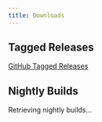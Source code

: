 ```yaml
---
title: Downloads
---
```



## Tagged Releases

[GitHub Tagged Releases](https://github.com/odin-lang/Odin/releases)


## Nightly Builds

<div id="nightly-build-list">
	Retrieving nightly builds...
</div>


<script type="text/javascript">
	const json_url = 'https://f001.backblazeb2.com/file/odin-binaries/nightly.json';
	const res = fetch(json_url).then((res) => {
		return res.json()
	}).then((json) => {
		const keys = Object.keys(json.files).sort().reverse();

		var d = document.getElementById("nightly-build-list");
		d.innerHTML = "";

		for (const key of keys) {
			const file_data = json.files[key];

			var title = document.createElement('h4');
			title.appendChild(document.createTextNode(key));
			d.appendChild(title);

			var t = document.createElement('table');
			t.classList.add('nightly-table');
			d.appendChild(t);
			t.innerHTML = '<thead><tr><th>Filename</th><th>SHA1</th></tr></thead>';
			var body = document.createElement('tbody');
			t.appendChild(body);

			for (const build of file_data) {
				var row = document.createElement('tr');
				body.appendChild(row);

				var filename = document.createElement('td');
				filename.innerHTML = '<a href="'+build.url+'">' + build.name + '</a>';
				row.appendChild(filename);

				var hash = document.createElement('td');
				hash.innerHTML = build.sha1;
				row.appendChild(hash);
			}
		}
	});
</script>
